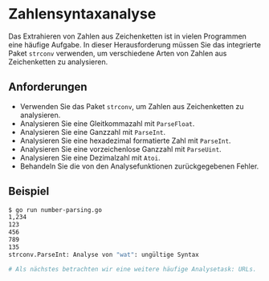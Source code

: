 # Zahlensyntaxanalyse

Das Extrahieren von Zahlen aus Zeichenketten ist in vielen Programmen eine häufige Aufgabe. In dieser Herausforderung müssen Sie das integrierte Paket `strconv` verwenden, um verschiedene Arten von Zahlen aus Zeichenketten zu analysieren.

## Anforderungen

- Verwenden Sie das Paket `strconv`, um Zahlen aus Zeichenketten zu analysieren.
- Analysieren Sie eine Gleitkommazahl mit `ParseFloat`.
- Analysieren Sie eine Ganzzahl mit `ParseInt`.
- Analysieren Sie eine hexadezimal formatierte Zahl mit `ParseInt`.
- Analysieren Sie eine vorzeichenlose Ganzzahl mit `ParseUint`.
- Analysieren Sie eine Dezimalzahl mit `Atoi`.
- Behandeln Sie die von den Analysefunktionen zurückgegebenen Fehler.

## Beispiel

```sh
$ go run number-parsing.go
1,234
123
456
789
135
strconv.ParseInt: Analyse von "wat": ungültige Syntax

# Als nächstes betrachten wir eine weitere häufige Analysetask: URLs.
```
